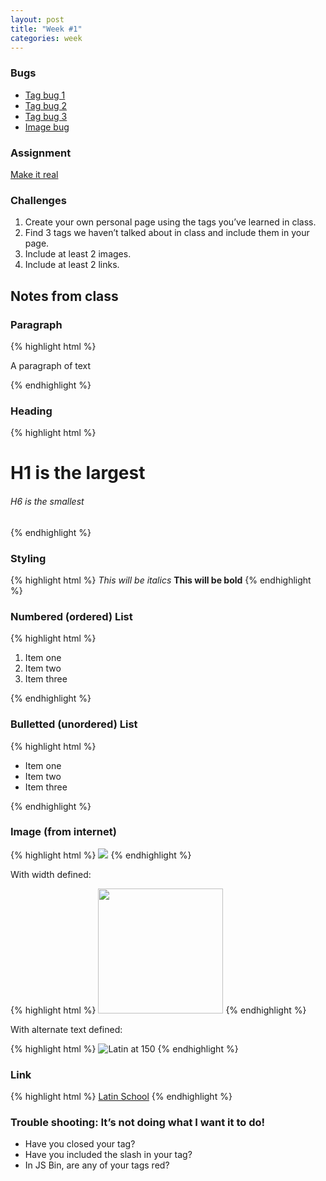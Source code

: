 ```yaml
---
layout: post
title: "Week #1"
categories: week
---
```


### Bugs

- [Tag bug 1](http://jsbin.com/eKiRaJE/1/edit)
- [Tag bug 2](http://jsbin.com/OFOkuHa/1/edit)
- [Tag bug 3](http://jsbin.com/ApiVaqUw/1/edit)
- [Image bug](http://jsbin.com/uqotUCO/1/edit)

### Assignment

[Make it real](http://jsbin.com/oYEhipo/2/edit)

### Challenges

1. Create your own personal page using the tags you’ve learned in class.
2. Find 3 tags we haven’t talked about in class and include them in your page.
3. Include at least 2 images.
4. Include at least 2 links.

## Notes from class

### Paragraph

{% highlight html %}
<p>A paragraph of text</p>
{% endhighlight %}

### Heading

{% highlight html %}
<h1>H1 is the largest</h1>
<h6>H6 is the smallest</h6>
{% endhighlight %}

### Styling

{% highlight html %}
<i>This will be italics</i>
<b>This will be bold</b>
{% endhighlight %}

### Numbered (ordered) List

{% highlight html %}
<ol>
    <li>Item one</li>
    <li>Item two</li>
    <li>Item three</li>
</ol>
{% endhighlight %}

### Bulletted (unordered) List

{% highlight html %}
<ul>
    <li>Item one</li>
    <li>Item two</li>
    <li>Item three</li>
</ul>
{% endhighlight %}

### Image (from internet)

{% highlight html %}
<img src="http://cdn.media910.whipplehill.net/ftpimages/348/photo/large_photo46790_2483609.jpg">
{% endhighlight %}

With width defined:

{% highlight html %}
<img src="http://cdn.media910.whipplehill.net/ftpimages/348/photo/large_photo46790_2483609.jpg" width="200">
{% endhighlight %}

With alternate text defined:

{% highlight html %}
<img src="LAKJSDFASDFASDF" alt="Latin at 150">
{% endhighlight %}

### Link

{% highlight html %}
<a href="http://www.latinschool.org/Page/About/At-a-Glance">Latin School</a>
{% endhighlight %}

### Trouble shooting: It’s not doing what I want it to do!

- Have you closed your tag?
- Have you included the slash in your tag?
- In JS Bin, are any of your tags red?
